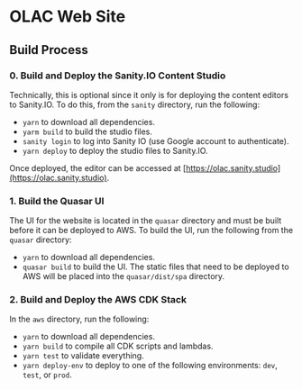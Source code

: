 # OLAC Web Site

## Build Process

### 0. Build and Deploy the Sanity.IO Content Studio

Technically, this is optional since it only is for deploying the content editors to Sanity.IO. To do this, from the
```sanity``` directory, run the following:

* ```yarn``` to download all dependencies.
* ```yarm build``` to build the studio files.
* ```sanity login``` to log into Sanity IO (use Google account to authenticate).
* ```yarn deploy``` to deploy the studio files to Sanity.IO.

Once deployed, the editor can be accessed at [https://olac.sanity.studio](https://olac.sanity.studio).

### 1. Build the Quasar UI

The UI for the website is located in the ```quasar``` directory and must be built before it can be deployed to AWS.
To build the UI, run the following from the ```quasar``` directory:

* ```yarn``` to download all dependencies.
* ```quasar build``` to build the UI. The static files that need to be deployed to AWS will be placed into the 
  ```quasar/dist/spa``` directory.

### 2. Build and Deploy the AWS CDK Stack

In the ```aws``` directory, run the following:

* ```yarn``` to download all dependencies.
* ```yarn build``` to compile all CDK scripts and lambdas.
* ```yarn test``` to validate everything.
* ```yarn deploy-env``` to deploy to one of the following environments: ```dev```, ```test```, or ```prod```.

